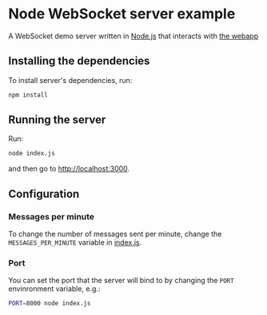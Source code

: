 # Node WebSocket server example

A WebSocket demo server written in [Node.js](https://nodejs.org/en/) that interacts with
[the webapp](../../frontend)

## Installing the dependencies

To install server's dependencies, run:

```sh
npm install
```

## Running the server

Run:

```sh
node index.js
```

and then go to <http://localhost:3000>.

## Configuration

### Messages per minute

To change the number of messages sent per minute, change the `MESSAGES_PER_MINUTE` variable in
[index.js](./index.js).

### Port

You can set the port that the server will bind to by changing the `PORT` envinronment variable,
e.g.:

```sh
PORT=8000 node index.js
```
